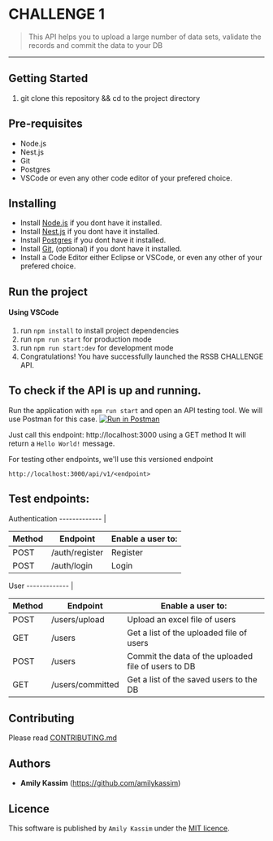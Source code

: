 # CHALLENGE 1

> This API helps you to upload a large number of data sets, validate the records and commit the data to your DB

---

## Getting Started

1. git clone this repository && cd to the project directory

## Pre-requisites

- Node.js
- Nest.js
- Git
- Postgres
- VSCode or even any other code editor of your prefered choice.

## Installing

- Install [Node.js](https://nodejs.org/en/download/) if you dont have it installed.
- Install [Nest.js](https://nestjs.com) if you dont have it installed.
- Install [Postgres](https://www.postgresql.org) if you dont have it installed.
- Install [Git](https://www.digitalocean.com/community/tutorials/how-to-contribute-to-open-source-getting-started-with-git), (optional) if you dont have it installed.
- Install a Code Editor either Eclipse or VSCode, or even any other of your prefered choice.

## Run the project

#### Using VSCode

1. run `npm install` to install project dependencies
2. run `npm run start` for production mode
3. run `npm run start:dev` for development mode
4. Congratulations! You have successfully launched the RSSB CHALLENGE API.

## To check if the API is up and running.
Run the application with `npm run start` and open an API testing tool. We will use Postman for this case.
[![Run in Postman](https://run.pstmn.io/button.svg)](https://app.getpostman.com/)

Just call this endpoint: http://localhost:3000 using a GET method
It will return a `Hello World!` message.

For testing other endpoints, we'll use this versioned endpoint

```
http://localhost:3000/api/v1/<endpoint>
```

## Test endpoints:

Authentication
------------- |

| Method | Endpoint     | Enable a user to: |
| ------ | ------------ | -------------- |
| POST   | /auth/register | Register       |
| POST   | /auth/login  | Login          |

User
------------- |

| Method | Endpoint         | Enable a user to:                                      |
| ------ | ---------------- | --------------------------------------------------- |
| POST   | /users/upload    | Upload an excel file of users                       |
| GET    | /users           | Get a list of the uploaded file of users            |
| POST   | /users           | Commit the data of the uploaded file of users to DB |
| GET    | /users/committed | Get a list of the saved users to the DB             |

## Contributing

Please read [CONTRIBUTING.md](https://github.com/OLTRANZ/ussd_agent_irembo/blob/ft-handle-ussd-request/CONTRIBUTING.md)

## Authors

- **Amily Kassim** (https://github.com/amilykassim)

## Licence

This software is published by `Amily Kassim` under the [MIT licence](http://opensource.org/licenses/MIT).
